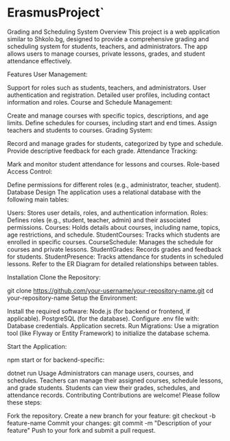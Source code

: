 # ErasmusProject`
Grading and Scheduling System
Overview
This project is a web application similar to Shkolo.bg, designed to provide a comprehensive grading and scheduling system for students, teachers, and administrators. The app allows users to manage courses, private lessons, grades, and student attendance effectively.

Features
User Management:

Support for roles such as students, teachers, and administrators.
User authentication and registration.
Detailed user profiles, including contact information and roles.
Course and Schedule Management:

Create and manage courses with specific topics, descriptions, and age limits.
Define schedules for courses, including start and end times.
Assign teachers and students to courses.
Grading System:

Record and manage grades for students, categorized by type and schedule.
Provide descriptive feedback for each grade.
Attendance Tracking:

Mark and monitor student attendance for lessons and courses.
Role-based Access Control:

Define permissions for different roles (e.g., administrator, teacher, student).
Database Design
The application uses a relational database with the following main tables:

Users: Stores user details, roles, and authentication information.
Roles: Defines roles (e.g., student, teacher, admin) and their associated permissions.
Courses: Holds details about courses, including name, topics, age restrictions, and schedule.
StudentCourses: Tracks which students are enrolled in specific courses.
CourseSchedule: Manages the schedule for courses and private lessons.
StudentGrades: Records grades and feedback for students.
StudentPresence: Tracks attendance for students in scheduled lessons.
Refer to the ER Diagram for detailed relationships between tables.

Installation
Clone the Repository:

git clone https://github.com/your-username/your-repository-name.git
cd your-repository-name
Setup the Environment:

Install the required software:
Node.js (for backend or frontend, if applicable).
PostgreSQL (for the database).
Configure .env file with:
Database credentials.
Application secrets.
Run Migrations: Use a migration tool (like Flyway or Entity Framework) to initialize the database schema.

Start the Application:

npm start
or for backend-specific:

dotnet run
Usage
Administrators can manage users, courses, and schedules.
Teachers can manage their assigned courses, schedule lessons, and grade students.
Students can view their grades, schedules, and attendance records.
Contributing
Contributions are welcome! Please follow these steps:

Fork the repository.
Create a new branch for your feature:
git checkout -b feature-name
Commit your changes:
git commit -m "Description of your feature"
Push to your fork and submit a pull request.